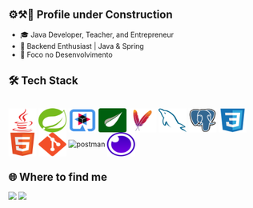 ## ⚙️⚒️🔭 Profile under Construction

- 🎓 Java Developer, Teacher, and Entrepreneur
- 🍵 Backend Enthusiast | Java & Spring 
- 🏹 Foco no Desenvolvimento

## 🛠️ Tech Stack
<div style="display: inline_block"><br>
  <img align="center" alt="Java" height="48" width="56" src="https://raw.githubusercontent.com/devicons/devicon/master/icons/java/java-plain.svg">
  <img align="center" alt="spring" height="48" width="56" src="https://raw.githubusercontent.com/devicons/devicon/master/icons/spring/spring-original.svg">
  <img align="center" alt="spring" height="48" width="56" src="https://github.com/devicons/devicon/blob/master/icons/quarkus/quarkus-original.svg">
  <img align="center" alt="spring" height="48" width="56" src="https://github.com/devicons/devicon/blob/master/icons/thymeleaf/thymeleaf-original.svg">
  <img align="center" alt="spring" height="48" width="56" src="https://github.com/devicons/devicon/blob/master/icons/maven/maven-original.svg">
  <!--<img align="center" alt="docker" height="60" width="70" src="https://raw.githubusercontent.com/devicons/devicon/master/icons/docker/docker-original.svg">-->
  <!--<img align="center" alt="docker" height="60" width="70" src="https://github.com/devicons/devicon/blob/master/icons/angular/angular-original.svg">-->
  <!--<img align="center" alt="docker" height="60" width="70" src="https://github.com/devicons/devicon/blob/master/icons/apachekafka/apachekafka-original.svg">-->
  <!--<img align="center" alt="docker" height="60" width="70" src="https://github.com/devicons/devicon/blob/master/icons/intellij/intellij-original.svg">-->
  <img align="center" alt="mysql" height="48" width="56" src="https://raw.githubusercontent.com/devicons/devicon/master/icons/mysql/mysql-original.svg">
  <!--<img align="center" alt="oracle" height="60" width="70" src="https://raw.githubusercontent.com/devicons/devicon/master/icons/oracle/oracle-original.svg">-->
  <img align="center" alt="postgresql" height="48" width="56" src="https://raw.githubusercontent.com/devicons/devicon/master/icons/postgresql/postgresql-original.svg">
  <img align="center" alt="css" height="48" width="56" src="https://github.com/devicons/devicon/blob/master/icons/css3/css3-original.svg">
  <img align="center" alt="html" height="48" width="56" src="https://github.com/devicons/devicon/blob/master/icons/html5/html5-original.svg">
  <img align="center" alt="git" height="48" width="56" src="https://raw.githubusercontent.com/devicons/devicon/master/icons/git/git-original.svg">
  <img align="center" alt="postman" height="48" width="56" src="https://icon.icepanel.io/Technology/svg/Postman.svg">
  <img align="center" alt="insomnia" height="48" width="56" src="https://github.com/devicons/devicon/blob/master/icons/insomnia/insomnia-original.svg">
</div>

 ## 🌐 Where to find me
<div>
 <a href="https://discord.com/channels/@me/1031649002757824533" target="_blank"><img src="https://img.shields.io/badge/Discord-7289DA?style=for-the-badge&logo=discord&logoColor=white" target="_blank"></a>
  <a href="https://www.linkedin.com/in/vpelizzari/" target="_blank"><img src="https://img.shields.io/badge/-LinkedIn-%230077B5?style=for-the-badge&logo=linkedin&logoColor=white" target="_blank"></a>
</div>

